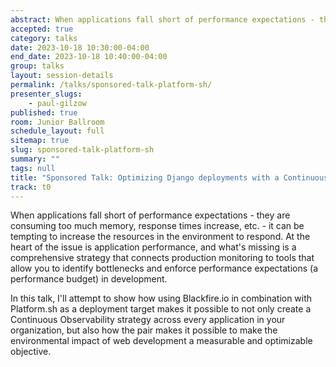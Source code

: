 ```yaml
---
abstract: When applications fall short of performance expectations - they are consuming too much memory, response times increase, etc. - it can be tempting to increase the resources in the environment to respond. At the heart of the issue is application performance, and what's missing is a comprehensive strategy that connects production monitoring to tools that allow you to identify bottlenecks and enforce performance expectations (a performance budget) in development.\n\nIn this talk, I'll attempt to show how using Blackfire.io in combination with Platform.sh as a deployment target makes it possible to not only create a Continuous Observability strategy across every application in your organization, but also how the pair makes it possible to make the environmental impact of web development a measurable and optimizable objective.
accepted: true
category: talks
date: 2023-10-18 10:30:00-04:00
end_date: 2023-10-18 10:40:00-04:00
group: talks
layout: session-details
permalink: /talks/sponsored-talk-platform-sh/
presenter_slugs:
    - paul-gilzow
published: true
room: Junior Ballroom
schedule_layout: full
sitemap: true
slug: sponsored-talk-platform-sh
summary: ""
tags: null
title: "Sponsored Talk: Optimizing Django deployments with a Continuous Observability Strategy."
track: t0
---
```


When applications fall short of performance expectations - they are consuming too much memory, response times increase, etc. - it can be tempting to increase the resources in the environment to respond. At the heart of the issue is application performance, and what's missing is a comprehensive strategy that connects production monitoring to tools that allow you to identify bottlenecks and enforce performance expectations (a performance budget) in development.

In this talk, I'll attempt to show how using Blackfire.io in combination with Platform.sh as a deployment target makes it possible to not only create a Continuous Observability strategy across every application in your organization, but also how the pair makes it possible to make the environmental impact of web development a measurable and optimizable objective.
